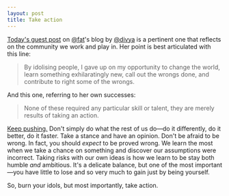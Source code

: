 ```yaml
---
layout: post
title: Take action
---
```


[Today's guest post](http://byfat.xxx/burn-your-idols) on [@fat](http://twitter.com/fat)'s blog by [@divya](http://twitter.com/divya) is a pertinent one that reflects on the community we work and play in. Her point is best articulated with this line:

> By idolising people, I gave up on my opportunity to change the world, learn something exhilaratingly new, call out the wrongs done, and contribute to right some of the wrongs.

And this one, referring to her own successes:

> None of these required any particular skill or talent, they are merely results of taking an action.

[Keep pushing.](http://rd.io/x/QFoJK29Upg) Don't simply do what the rest of us do—do it differently, do it better, do it faster. Take a stance and have an opinion. Don't be afraid to be wrong. In fact, you should *expect* to be proved wrong. We learn the most when we take a chance on something and discover our assumptions were incorrect. Taking risks with our own ideas is how we learn to be stay both humble *and* ambitious. It's a delicate balance, but one of the most important—you have little to lose and so very much to gain just by being yourself.

So, burn your idols, but most importantly, take action.